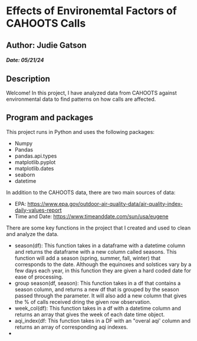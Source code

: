 # Effects of Environemtal Factors of CAHOOTS Calls

## Author: Judie Gatson
##### Date: 05/21/24

## Description
Welcome! In this project, I have analyzed data from CAHOOTS against environmental data to find patterns on how calls are affected. 

## Program and packages

This project runs in Python and uses the following packages:
- Numpy
- Pandas
- pandas.api.types
- matplotlib.pyplot
- matplotlib.dates
- seaborn
- datetime

In addition to the CAHOOTS data, there are two main sources of data:

- EPA: https://www.epa.gov/outdoor-air-quality-data/air-quality-index-daily-values-report
- Time and Date: https://www.timeanddate.com/sun/usa/eugene

There are some key functions in the project that I created and used to clean and analyze the data.
- season(df): This function takes in a dataframe with a datetime column and returns the dataframe with a new column called seasons. This function will add a season (spring, summer, fall, winter) that corresponds to the date. Although the equinoxes and solstices vary by a few days each year, in this function they are given a hard coded date for ease of processing.
- group season(df, season): This function takes in a df that contains a season column, and returns a new df that is grouped by the season passed through the parameter. It will also add a new column that gives the % of calls received dring the given row observation.
- week_col(df): This function takes in a df with a datetime column and returns an array that gives the week of each date time object.
- aqi_index(df: This function takes in a DF with an "overal aqi' column and returns an array of corresponding aqi indexes.
- 

